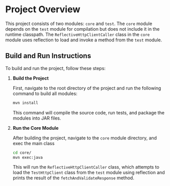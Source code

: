 # Project Overview

This project consists of two modules: `core` and `test`. The `core` module depends on the `test` module for compilation but does not include it in the runtime classpath. The `ReflectiveHttpClientCaller` class in the `core` module uses reflection to load and invoke a method from the `test` module.

## Build and Run Instructions

To build and run the project, follow these steps:

1. **Build the Project**

   First, navigate to the root directory of the project and run the following command to build all modules:

   ```bash
   mvn install
   ```

   This command will compile the source code, run tests, and package the modules into JAR files.

2. **Run the Core Module**

   After building the project, navigate to the `core` module directory, and exec the main class

   ```bash
   cd core/
   mvn exec:java
   ```

   This will run the `ReflectiveHttpClientCaller` class, which attempts to load the `TestHttpClient` class from the `test` module using reflection and prints the result of the `fetchAndValidateResponse` method.
